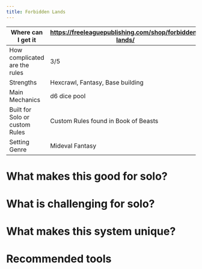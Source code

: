 ```yaml
---
title: Forbidden Lands
---
```



| Where can I get it             | https://freeleaguepublishing.com/shop/forbidden-lands/ |
| ------------------------------ | ------------------------------------------------------ |
| How complicated are the rules  | 3/5                                                    |
| Strengths                      | Hexcrawl, Fantasy, Base building                       |
| Main Mechanics                 | d6 dice pool                                           |
| Built for Solo or custom Rules | Custom Rules found in Book of Beasts                   |
| Setting Genre                  | Mideval Fantasy                                        |
# What makes this good for solo?

# What is challenging for solo?

# What makes this system unique?

# Recommended tools
